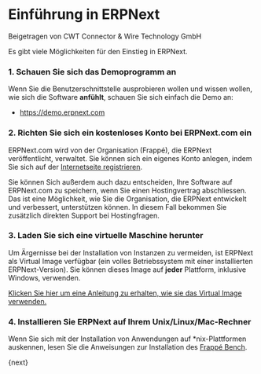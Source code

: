 <!-- add-breadcrumbs -->
# Einführung in ERPNext
<span class="text-muted contributed-by">Beigetragen von CWT Connector & Wire Technology GmbH</span>

Es gibt viele Möglichkeiten für den Einstieg in ERPNext.

### 1\. Schauen Sie sich das Demoprogramm an

Wenn Sie die Benutzerschnittstelle ausprobieren wollen und wissen wollen, wie sich die Software **anfühlt**, schauen Sie sich einfach die Demo an:

* https://demo.erpnext.com

### 2\. Richten Sie sich ein kostenloses Konto bei ERPNext.com ein

ERPNext.com wird von der Organisation (Frappé), die ERPNext veröffentlicht, verwaltet. Sie können sich ein eigenes Konto anlegen, indem Sie sich auf der [Internetseite registrieren](https://erpnext.com).

Sie können Sich außerdem auch dazu entscheiden, Ihre Software auf ERPNext.com zu speichern, wenn Sie einen Hostingvertrag abschliessen. Das ist eine Möglichkeit, wie Sie die Organisation, die ERPNext entwickelt und verbessert, unterstützen können. In diesem Fall bekommen Sie zusätzlich direkten Support bei Hostingfragen.

### 3\. Laden Sie sich eine virtuelle Maschine herunter

Um Ärgernisse bei der Installation von Instanzen zu vermeiden, ist ERPNext als Virtual Image verfügbar (ein volles Betriebssystem mit einer installierten ERPNext-Version). Sie können dieses Image auf **jeder** Plattform, inklusive Windows, verwenden.

[Klicken Sie hier um eine Anleitung zu erhalten, wie sie das Virtual Image verwenden.](https://erpnext.com/download)

### 4\. Installieren Sie ERPNext auf Ihrem Unix/Linux/Mac-Rechner

Wenn Sie sich mit der Installation von Anwendungen auf *nix-Plattformen auskennen, lesen Sie die Anweisungen zur Installation des [Frappé Bench](https://github.com/frappe/bench).

{next}
